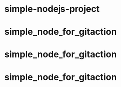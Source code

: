 # simple-nodejs-project
# simple_node_for_gitaction
# simple_node_for_gitaction
# simple_node_for_gitaction
